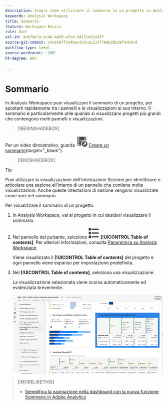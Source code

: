 ```yaml
---
description: Scopri come utilizzare il sommario in un progetto in Analysis Workspace per accedere rapidamente a pannelli e visualizzazioni.
keywords: Analysis Workspace
title: Sommario
feature: Workspace Basics
role: User
exl-id: 4eb7de7a-ec40-4a59-afc4-94131e91a35f
source-git-commit: c4c8c0ff5d46ec455ca5333f79d6d8529f4cb87d
workflow-type: tm+mt
source-wordcount: '200'
ht-degree: 88%

---
```


# Sommario

In Analysis Workspace puoi visualizzare il sommario di un progetto, per spostarti rapidamente tra i pannelli e le visualizzazioni al suo interno. Il sommario è particolarmente utile quando si visualizzano progetti più grandi che contengono molti pannelli e visualizzazioni.

>[!BEGINSHADEBOX]

Per un video dimostrativo, guarda ![VideoCheckedOut](/help/assets/icons/VideoCheckedOut.svg) [Creare un sommario](https://video.tv.adobe.com/v/328248/?quality=12&learn=on&captions=ita){target="_blank"}.

>[!ENDSHADEBOX]


>[!TIP]
>
>Puoi utilizzare la visualizzazione dell’intestazione Sezione per identificare e articolare una sezione all’interno di un pannello che contiene molte visualizzazioni. Anche queste intestazioni di sezione vengono visualizzate come voci nel sommario.
>


Per visualizzare il sommario di un progetto:

1. In Analysis Workspace, vai al progetto in cui desideri visualizzare il sommario.

1. Nel pannello del pulsante, seleziona ![ViewList](/help/assets/icons/ViewList.svg) **[!UICONTROL Table of contents]**. Per ulteriori informazioni, consulta [Panoramica su Analysis Workspace](/help/analysis-workspace/home.md).<br/>

   Viene visualizzato il **[!UICONTROL Table of contents]** del progetto e ogni pannello viene espanso per impostazione predefinita.

1. Nel **[!UICONTROL Table of contents]**, seleziona una visualizzazione.<br/>

   La visualizzazione selezionata viene scorsa automaticamente ed evidenziata brevemente.

   ![SOMMARIO evidenziato](assets/toc-highlighted.png)


>[!MORELIKETHIS]
>
>* [Semplifica la navigazione nella dashboard con la nuova funzione Sommario in Adobe Analytics](https://experienceleaguecommunities.adobe.com/t5/adobe-analytics-blogs/simplify-dashboard-navigation-with-the-new-table-of-contents/ba-p/731284)
